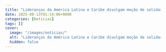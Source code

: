 ```yaml
---
title: "Lideranças da América Latina e Caribe divulgam moção de solidariedade ao presidente Nicolás Maduro"
date: 2025-08-13T01:14:06+0000
categories: [Noticias]
tags: []
cover:
  image: "/images/noticias/"
  alt: "Lideranças da América Latina e Caribe divulgam moção de solidariedade ao presidente Nicolás Maduro"
  hidden: false
---
```



